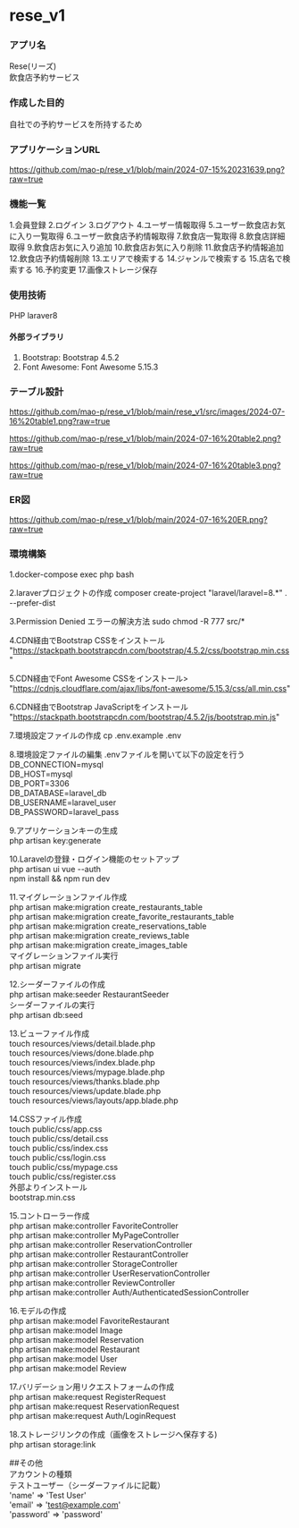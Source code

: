 # rese_v1
### アプリ名
Rese(リーズ)<br>
飲食店予約サービス　


### 作成した目的
自社での予約サービスを所持するため

### アプリケーションURL
https://github.com/mao-p/rese_v1/blob/main/2024-07-15%20231639.png?raw=true

### 機能一覧
1.会員登録
2.ログイン
3.ログアウト
4.ユーザー情報取得
5.ユーザー飲食店お気に入り一覧取得
6.ユーザー飲食店予約情報取得
7.飲食店一覧取得
8.飲食店詳細取得
9.飲食店お気に入り追加
10.飲食店お気に入り削除
11.飲食店予約情報追加
12.飲食店予約情報削除
13.エリアで検索する
14.ジャンルで検索する
15.店名で検索する
16.予約変更
17.画像ストレージ保存

### 使用技術
PHP
laraver8
#### 外部ライブラリ
1. Bootstrap: Bootstrap 4.5.2
2. Font Awesome: Font Awesome 5.15.3

### テーブル設計
https://github.com/mao-p/rese_v1/blob/main/rese_v1/src/images/2024-07-16%20table1.png?raw=true

https://github.com/mao-p/rese_v1/blob/main/2024-07-16%20table2.png?raw=true

https://github.com/mao-p/rese_v1/blob/main/2024-07-16%20table3.png?raw=true

### ER図
https://github.com/mao-p/rese_v1/blob/main/2024-07-16%20ER.png?raw=true

### 環境構築
1.docker-compose exec php bash

2.laraverプロジェクトの作成
composer create-project "laravel/laravel=8.*" . --prefer-dist

3.Permission Denied エラーの解決方法
sudo chmod -R 777 src/*

4.CDN経由でBootstrap CSSをインストール
"https://stackpath.bootstrapcdn.com/bootstrap/4.5.2/css/bootstrap.min.css"

5.CDN経由でFont Awesome CSSをインストール>
"https://cdnjs.cloudflare.com/ajax/libs/font-awesome/5.15.3/css/all.min.css" 

6.CDN経由でBootstrap JavaScriptをインストール
"https://stackpath.bootstrapcdn.com/bootstrap/4.5.2/js/bootstrap.min.js"

7.環境設定ファイルの作成
cp .env.example .env

8.環境設定ファイルの編集
.envファイルを開いて以下の設定を行う<br>
DB_CONNECTION=mysql<br>
DB_HOST=mysql<br>
DB_PORT=3306<br>
DB_DATABASE=laravel_db<br>
DB_USERNAME=laravel_user<br>
DB_PASSWORD=laravel_pass<br>

9.アプリケーションキーの生成<br>
php artisan key:generate<br>

10.Laravelの登録・ログイン機能のセットアップ<br>
php artisan ui vue --auth<br>
npm install && npm run dev<br>

11.マイグレーションファイル作成<br>
php artisan make:migration create_restaurants_table<br>
php artisan make:migration create_favorite_restaurants_table<br>
php artisan make:migration create_reservations_table<br>
php artisan make:migration create_reviews_table<br>
php artisan make:migration create_images_table<br>
マイグレーションファイル実行<br>
php artisan migrate<br>

12.シーダーファイルの作成<br>
php artisan make:seeder RestaurantSeeder<br>
シーダーファイルの実行<Br>
php artisan db:seed<br>

13.ビューファイル作成<br>
touch resources/views/detail.blade.php<br>
touch resources/views/done.blade.php<br>
touch resources/views/index.blade.php<br>
touch resources/views/mypage.blade.php<br>
touch resources/views/thanks.blade.php<br>
touch resources/views/update.blade.php<br>
touch resources/views/layouts/app.blade.php<br>


14.CSSファイル作成<br>
touch public/css/app.css<br>
touch public/css/detail.css<br>
touch public/css/index.css<br>
touch public/css/login.css<br>
touch public/css/mypage.css<br>
touch public/css/register.css<br>
外部よりインストール<br>
bootstrap.min.css

15.コントローラー作成<br>
php artisan make:controller FavoriteController<br>
php artisan make:controller MyPageController<br>
php artisan make:controller ReservationController<br>
php artisan make:controller RestaurantController<br>
php artisan make:controller StorageController<br>
php artisan make:controller UserReservationController<br>
php artisan make:controller ReviewController<br>
php artisan make:controller Auth/AuthenticatedSessionController<br>

16.モデルの作成<br>
php artisan make:model FavoriteRestaurant<br>
php artisan make:model Image<br>
php artisan make:model Reservation<br>
php artisan make:model Restaurant<br>
php artisan make:model User<br>
php artisan make:model Review<br>

17.バリデーション用リクエストフォームの作成<br>
php artisan make:request RegisterRequest<br>
php artisan make:request ReservationRequest<br>
php artisan make:request Auth/LoginRequest<br>

18.ストレージリンクの作成（画像をストレージへ保存する)<br>
php artisan storage:link<br>


##その他<br>
アカウントの種類<br>
テストユーザー（シーダーファイルに記載）<br>
            'name' => 'Test User'<br>
            'email' => 'test@example.com'<br>
            'password' => 'password'

        
